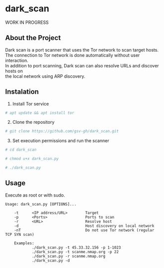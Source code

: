 # dark_scan
WORK IN PROGRESS

## About the Project
Dark scan is a port scanner that uses the Tor network to scan target hosts.<br/>
The connection to Tor network is done automatically without user interaction.<br/>
In addition to port scanning, Dark scan can also resolve URLs and discover hosts on<br/>
the local network using ARP discovery.<br/>
<!-- A port scanner that uses the Tor network to scan target hosts.<br/> -->

## Instalation

1. Install Tor service<br/>
```sh
# apt update && apt install tor
```
2. Clone the repository<br/>
```sh
# git clone https://github.com/gsv-gh/dark_scan.git
```
3. Set execution permissions and run the scanner
```sh
# cd dark_scan

# chmod u+x dark_scan.py

# ./dark_scan.py
```


<!-- Requires python 3 and scapy. -->

<!-- Tested on Kali.<br/> -->

## Usage

Execute as root or with sudo.

    Usage: dark_scan.py [OPTIONS]...

        -t      <IP address/URL>        Target
        -p      <Ports>                 Ports to scan
        -r      <URL>                   Resolve host
        -d                              Host discovery on local network
        -nT                             Do not use Tor network (regular TCP SYN scan)

        Examples:
                ./dark_scan.py -t 45.33.32.156 -p 1-1023
                ./dark_scan.py -t scanme.nmap.org -p 22
                ./dark_scan.py -r scanme.nmap.org
                ./dark_scan.py -d


